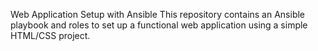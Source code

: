 Web Application Setup with Ansible
This repository contains an Ansible playbook and roles to set up a functional web application using a simple HTML/CSS project.